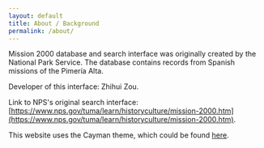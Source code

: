 ```yaml
---
layout: default
title: About / Background
permalink: /about/
---
```


Mission 2000 database and search interface was originally created by the National Park Service. The database contains records from Spanish missions of the Pimería Alta.

Developer of this interface: Zhihui Zou.

Link to NPS's original search interface: [https://www.nps.gov/tuma/learn/historyculture/mission-2000.htm](https://www.nps.gov/tuma/learn/historyculture/mission-2000.htm).

This website uses the Cayman theme, which could be found [here](https://github.com/pages-themes/cayman).